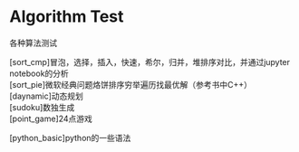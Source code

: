 # Algorithm Test
各种算法测试

[sort_cmp]冒泡，选择，插入，快速，希尔，归并，堆排序对比，并通过jupyter notebook的分析  
[sort_pie]微软经典问题烙饼排序穷举遍历找最优解（参考书中C++）  
[daynamic]动态规划  
[sudoku]数独生成  
[point_game]24点游戏  

[python_basic]python的一些语法  